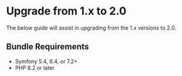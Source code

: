 # Upgrade from 1.x to 2.0

The below guide will assist in upgrading from the 1.x versions to 2.0.

## Bundle Requirements

- Symfony 5.4, 6.4, or 7.2+
- PHP 8.2 or later
